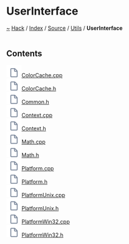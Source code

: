 <a id="userinterface"></a>
<h1>UserInterface</h1>
<a id="dir_cf803d8ae7b53d8e9f214adfe58bf0b4"></a>
<a href="https://github.com/CharlesCarley/HackComputer.md">~</a>
<a href="indexpage.md#hack">Hack</a>
<span class="inline-text">/</span>
<a href="index.md#index">Index</a>
<span class="inline-text">/</span>
<a href="dir_74389ed8173ad57b461b9d623a1f3867.md#source">Source</a>
<span class="inline-text">/</span>
<a href="dir_5c09e96eccedf512ae411d636afd2712.md#utils">Utils</a>
<span class="inline-text">/</span>
<span class="bold-text"><b>UserInterface</b></span>
<br/>
<br/>
<a id="contents"></a>
<h2>Contents</h2>
<span class="icon-list-item"><a href="https://github.com/CharlesCarley/HackComputer/blob/master/Source/Utils/UserInterface/ColorCache.cpp#L1" class="icon-list-item"><img src="../images/file.svg" class="icon-list-item"/><span class="icon-list-item">ColorCache.cpp</span>
</a>
</span>
<br/>
<span class="icon-list-item"><a href="https://github.com/CharlesCarley/HackComputer/blob/master/Source/Utils/UserInterface/ColorCache.h#L1" class="icon-list-item"><img src="../images/file.svg" class="icon-list-item"/><span class="icon-list-item">ColorCache.h</span>
</a>
</span>
<br/>
<span class="icon-list-item"><a href="https://github.com/CharlesCarley/HackComputer/blob/master/Source/Utils/UserInterface/Common.h#L1" class="icon-list-item"><img src="../images/file.svg" class="icon-list-item"/><span class="icon-list-item">Common.h</span>
</a>
</span>
<br/>
<span class="icon-list-item"><a href="https://github.com/CharlesCarley/HackComputer/blob/master/Source/Utils/UserInterface/Context.cpp#L1" class="icon-list-item"><img src="../images/file.svg" class="icon-list-item"/><span class="icon-list-item">Context.cpp</span>
</a>
</span>
<br/>
<span class="icon-list-item"><a href="https://github.com/CharlesCarley/HackComputer/blob/master/Source/Utils/UserInterface/Context.h#L1" class="icon-list-item"><img src="../images/file.svg" class="icon-list-item"/><span class="icon-list-item">Context.h</span>
</a>
</span>
<br/>
<span class="icon-list-item"><a href="https://github.com/CharlesCarley/HackComputer/blob/master/Source/Utils/UserInterface/Math.cpp#L1" class="icon-list-item"><img src="../images/file.svg" class="icon-list-item"/><span class="icon-list-item">Math.cpp</span>
</a>
</span>
<br/>
<span class="icon-list-item"><a href="https://github.com/CharlesCarley/HackComputer/blob/master/Source/Utils/UserInterface/Math.h#L1" class="icon-list-item"><img src="../images/file.svg" class="icon-list-item"/><span class="icon-list-item">Math.h</span>
</a>
</span>
<br/>
<span class="icon-list-item"><a href="https://github.com/CharlesCarley/HackComputer/blob/master/Source/Utils/UserInterface/Platform.cpp#L1" class="icon-list-item"><img src="../images/file.svg" class="icon-list-item"/><span class="icon-list-item">Platform.cpp</span>
</a>
</span>
<br/>
<span class="icon-list-item"><a href="https://github.com/CharlesCarley/HackComputer/blob/master/Source/Utils/UserInterface/Platform.h#L1" class="icon-list-item"><img src="../images/file.svg" class="icon-list-item"/><span class="icon-list-item">Platform.h</span>
</a>
</span>
<br/>
<span class="icon-list-item"><a href="https://github.com/CharlesCarley/HackComputer/blob/master/Source/Utils/UserInterface/PlatformUnix.cpp#L1" class="icon-list-item"><img src="../images/file.svg" class="icon-list-item"/><span class="icon-list-item">PlatformUnix.cpp</span>
</a>
</span>
<br/>
<span class="icon-list-item"><a href="https://github.com/CharlesCarley/HackComputer/blob/master/Source/Utils/UserInterface/PlatformUnix.h#L1" class="icon-list-item"><img src="../images/file.svg" class="icon-list-item"/><span class="icon-list-item">PlatformUnix.h</span>
</a>
</span>
<br/>
<span class="icon-list-item"><a href="https://github.com/CharlesCarley/HackComputer/blob/master/Source/Utils/UserInterface/PlatformWin32.cpp#L1" class="icon-list-item"><img src="../images/file.svg" class="icon-list-item"/><span class="icon-list-item">PlatformWin32.cpp</span>
</a>
</span>
<br/>
<span class="icon-list-item"><a href="https://github.com/CharlesCarley/HackComputer/blob/master/Source/Utils/UserInterface/PlatformWin32.h#L1" class="icon-list-item"><img src="../images/file.svg" class="icon-list-item"/><span class="icon-list-item">PlatformWin32.h</span>
</a>
</span>
<br/>
</div>
</div>
</body>
</html>
